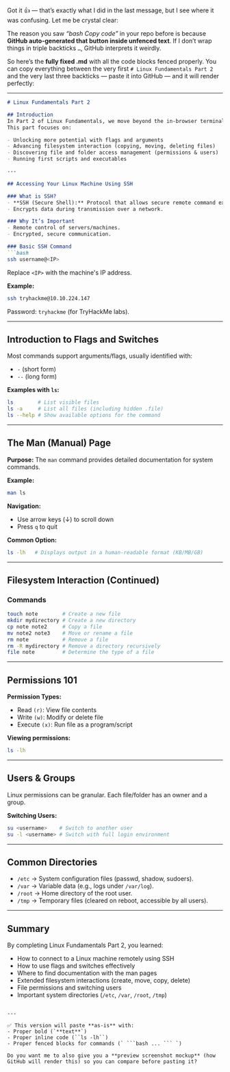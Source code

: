 Got it 👍 — that’s exactly what I did in the last message, but I see where it was confusing. Let me be crystal clear:

The reason you saw *“bash Copy code”* in your repo before is because **GitHub auto-generated that button inside unfenced text**. If I don’t wrap things in triple backticks `…`, GitHub interprets it weirdly.

So here’s the **fully fixed .md** with all the code blocks fenced properly. You can copy everything between the very first `# Linux Fundamentals Part 2` and the very last three backticks — paste it into GitHub — and it will render perfectly:

---

````markdown
# Linux Fundamentals Part 2

## Introduction
In Part 2 of Linux Fundamentals, we move beyond the in-browser terminal and begin logging into and controlling remote machines using SSH.  
This part focuses on:

- Unlocking more potential with flags and arguments  
- Advancing filesystem interaction (copying, moving, deleting files)  
- Discovering file and folder access management (permissions & users)  
- Running first scripts and executables  

---

## Accessing Your Linux Machine Using SSH

### What is SSH?
- **SSH (Secure Shell):** Protocol that allows secure remote command execution.  
- Encrypts data during transmission over a network.  

### Why It’s Important
- Remote control of servers/machines.  
- Encrypted, secure communication.  

### Basic SSH Command
```bash
ssh username@<IP>
````

Replace `<IP>` with the machine's IP address.

**Example:**

```bash
ssh tryhackme@10.10.224.147
```

Password: `tryhackme` (for TryHackMe labs).

---

## Introduction to Flags and Switches

Most commands support arguments/flags, usually identified with:

* `-` (short form)
* `--` (long form)

**Examples with `ls`:**

```bash
ls        # List visible files
ls -a     # List all files (including hidden .file)
ls --help # Show available options for the command
```

---

## The Man (Manual) Page

**Purpose:** The `man` command provides detailed documentation for system commands.

**Example:**

```bash
man ls
```

**Navigation:**

* Use arrow keys (↓) to scroll down
* Press `q` to quit

**Common Option:**

```bash
ls -lh   # Displays output in a human-readable format (KB/MB/GB)
```

---

## Filesystem Interaction (Continued)

### Commands

```bash
touch note        # Create a new file
mkdir mydirectory # Create a new directory
cp note note2     # Copy a file
mv note2 note3    # Move or rename a file
rm note           # Remove a file
rm -R mydirectory # Remove a directory recursively
file note         # Determine the type of a file
```

---

## Permissions 101

**Permission Types:**

* Read `(r)`: View file contents
* Write `(w)`: Modify or delete file
* Execute `(x)`: Run file as a program/script

**Viewing permissions:**

```bash
ls -lh
```

---

## Users & Groups

Linux permissions can be granular. Each file/folder has an owner and a group.

**Switching Users:**

```bash
su <username>    # Switch to another user
su -l <username> # Switch with full login environment
```

---

## Common Directories

* `/etc` → System configuration files (passwd, shadow, sudoers).
* `/var` → Variable data (e.g., logs under `/var/log`).
* `/root` → Home directory of the root user.
* `/tmp` → Temporary files (cleared on reboot, accessible by all users).

---

## Summary

By completing Linux Fundamentals Part 2, you learned:

* How to connect to a Linux machine remotely using SSH
* How to use flags and switches effectively
* Where to find documentation with the man pages
* Extended filesystem interactions (create, move, copy, delete)
* File permissions and switching users
* Important system directories (`/etc`, `/var`, `/root`, `/tmp`)

````

---

✅ This version will paste **as-is** with:  
- Proper bold (`**text**`)  
- Proper inline code (``ls -lh``)  
- Proper fenced blocks for commands (` ```bash ... ``` `)  

Do you want me to also give you a **preview screenshot mockup** (how GitHub will render this) so you can compare before pasting it?
````
